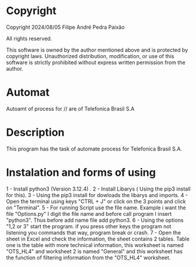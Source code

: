 # Copyright

Copyright 2024/08/05 Filipe André Pedra Paixão

All rights reserved.

This software is owned by the author mentioned above and is protected by copyright laws. Unauthorized distribution, modification, or use of this software is strictly prohibited without express written permission from the author.

# Automat

Autoamt of process for // are of Telefonica Brasil S.A

# Description

This program has the task of automate process for Telefonica Brasil S.A.

# Instalation and forms of using

1 - Install python3 (Version 3.12.4) .
2 - Install Libarys ( Using the pip3 install for this).
3 - Using the pip3 install for dowloads the libarys and imports.
4 - Open the terminal using keys "CTRL + J" or click on the 3 points and click on "Terminal".
5 - For running Script use the file name. Example i want the file "Options.py" I digit the file name and before call program I insert "python3". Thus before add name file add python3.
6 - Using the options "1,2 or 3" start the program. if you press other keys the program not listening you commands that way, program break or crash.
7 - Open the sheet in Excel and check the information, the sheet contains 2 tables. Table one is the table with more technical information, this worksheet is named "OTS_HL4" and worksheet 2 is named "General" and this worksheet has the function of filtering information from the "OTS_HL4" worksheet.
